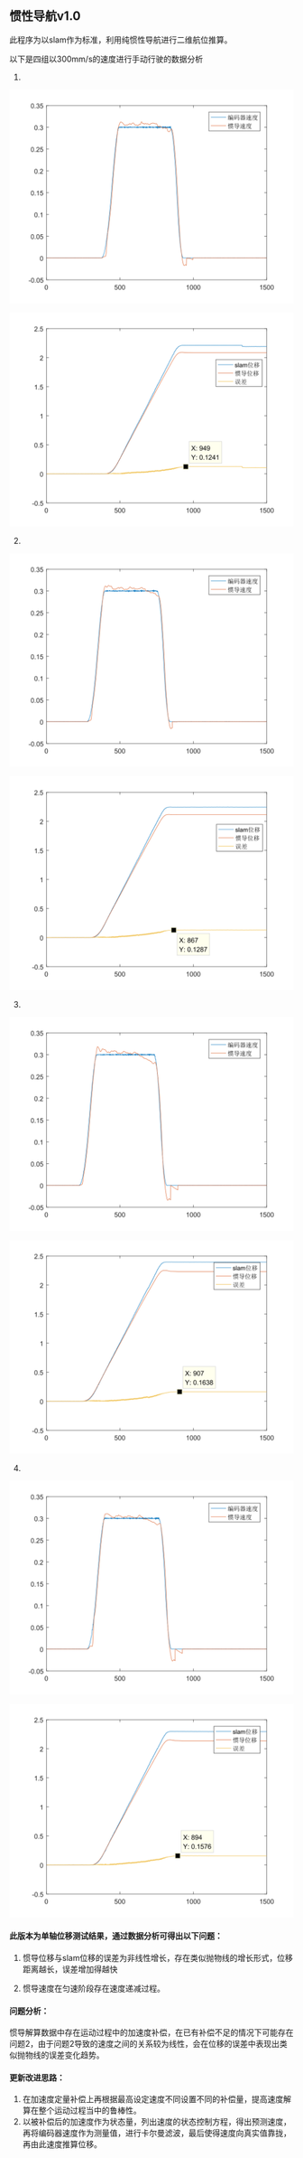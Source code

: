 ## 惯性导航v1.0

此程序为以slam作为标准，利用纯惯性导航进行二维航位推算。

以下是四组以300mm/s的速度进行手动行驶的数据分析

1.

![](.\1_1.svg)

![](.\1_2.svg)

2.

![](.\2_1.svg)

![](.\2_2.svg)

3.

![](.\3_1.svg)

![](.\3_2.svg)

4.

![](.\4_1.svg)

![](.\4_2.svg)

#### 此版本为单轴位移测试结果，通过数据分析可得出以下问题：

1. 惯导位移与slam位移的误差为非线性增长，存在类似抛物线的增长形式，位移距离越长，误差增加得越快

2. 惯导速度在匀速阶段存在速度递减过程。

   

#### 问题分析：

惯导解算数据中存在运动过程中的加速度补偿，在已有补偿不足的情况下可能存在问题2，由于问题2导致的速度之间的关系较为线性，会在位移的误差中表现出类似抛物线的误差变化趋势。



#### 更新改进思路：

1. 在加速度定量补偿上再根据最高设定速度不同设置不同的补偿量，提高速度解算在整个运动过程当中的鲁棒性。
2. 以被补偿后的加速度作为状态量，列出速度的状态控制方程，得出预测速度，再将编码器速度作为测量值，进行卡尔曼滤波，最后使得速度向真实值靠拢，再由此速度推算位移。